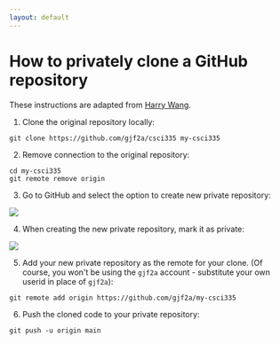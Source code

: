 ```yaml
---
layout: default
---
```


# How to privately clone a GitHub repository

These instructions are adapted from [Harry Wang](https://harrywang.me/private-repo).

1. Clone the original repository locally:
```
git clone https://github.com/gjf2a/csci335 my-csci335
```

2. Remove connection to the original repository:
```
cd my-csci335
git remote remove origin
```

3. Go to GitHub and select the option to create new private repository:<br>
<img src="../assets/images/new-repo-dropdown.png">

4. When creating the new private repository, mark it as private:<br>
<img src="../assets/images/new-repo-private.png">

5. Add your new private repository as the remote for your clone. (Of course, you won't be using the `gjf2a` account - substitute your own userid in
place of `gjf2a`):
```
git remote add origin https://github.com/gjf2a/my-csci335
```

6. Push the cloned code to your private repository:
```
git push -u origin main
```
